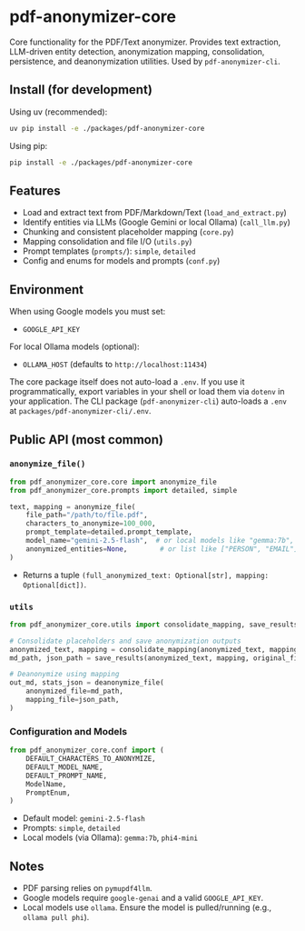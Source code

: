 # pdf-anonymizer-core

Core functionality for the PDF/Text anonymizer. Provides text extraction, LLM-driven entity detection, anonymization mapping, consolidation, persistence, and deanonymization utilities. Used by `pdf-anonymizer-cli`.

## Install (for development)

Using uv (recommended):

```bash
uv pip install -e ./packages/pdf-anonymizer-core
```

Using pip:

```bash
pip install -e ./packages/pdf-anonymizer-core
```

## Features

- Load and extract text from PDF/Markdown/Text (`load_and_extract.py`)
- Identify entities via LLMs (Google Gemini or local Ollama) (`call_llm.py`)
- Chunking and consistent placeholder mapping (`core.py`)
- Mapping consolidation and file I/O (`utils.py`)
- Prompt templates (`prompts/`): `simple`, `detailed`
- Config and enums for models and prompts (`conf.py`)

## Environment

When using Google models you must set:

- `GOOGLE_API_KEY`

For local Ollama models (optional):

- `OLLAMA_HOST` (defaults to `http://localhost:11434`)

The core package itself does not auto-load a `.env`. If you use it programmatically, export variables in your shell or load them via `dotenv` in your application. The CLI package (`pdf-anonymizer-cli`) auto-loads a `.env` at `packages/pdf-anonymizer-cli/.env`.

## Public API (most common)

### `anonymize_file()`

```python
from pdf_anonymizer_core.core import anonymize_file
from pdf_anonymizer_core.prompts import detailed, simple

text, mapping = anonymize_file(
    file_path="/path/to/file.pdf",
    characters_to_anonymize=100_000,
    prompt_template=detailed.prompt_template,
    model_name="gemini-2.5-flash",  # or local models like "gemma:7b", "phi4-mini"
    anonymized_entities=None,        # or list like ["PERSON", "EMAIL"]
)
```

- Returns a tuple `(full_anonymized_text: Optional[str], mapping: Optional[dict])`.

### `utils`

```python
from pdf_anonymizer_core.utils import consolidate_mapping, save_results, deanonymize_file

# Consolidate placeholders and save anonymization outputs
anonymized_text, mapping = consolidate_mapping(anonymized_text, mapping)
md_path, json_path = save_results(anonymized_text, mapping, original_file_path)

# Deanonymize using mapping
out_md, stats_json = deanonymize_file(
    anonymized_file=md_path,
    mapping_file=json_path,
)
```

### Configuration and Models

```python
from pdf_anonymizer_core.conf import (
    DEFAULT_CHARACTERS_TO_ANONYMIZE,
    DEFAULT_MODEL_NAME,
    DEFAULT_PROMPT_NAME,
    ModelName,
    PromptEnum,
)
```

- Default model: `gemini-2.5-flash`
- Prompts: `simple`, `detailed`
- Local models (via Ollama): `gemma:7b`, `phi4-mini`

## Notes

- PDF parsing relies on `pymupdf4llm`.
- Google models require `google-genai` and a valid `GOOGLE_API_KEY`.
- Local models use `ollama`. Ensure the model is pulled/running (e.g., `ollama pull phi`).
